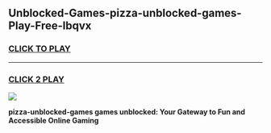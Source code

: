 
## Unblocked-Games-pizza-unblocked-games-Play-Free-lbqvx
<h3>
<a href="https://premium76.site?title=pizza-unblocked-games&ref=24M">CLICK TO PLAY</a></h3>
<hr>

<h3>
<a href="https://premium76.site?title=pizza-unblocked-games&ref=24M">CLICK 2 PLAY</a>
  
</h3>

<a href="https://premium76.site?title=pizza-unblocked-games&ref=24M"><img src="https://clearcache.store/games.png"></a>


**pizza-unblocked-games games unblocked: Your Gateway to Fun and Accessible Online Gaming**
